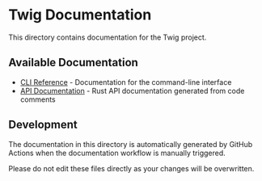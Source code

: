 # Twig Documentation

This directory contains documentation for the Twig project.

## Available Documentation

- [CLI Reference](CLI-REF.md) - Documentation for the command-line interface
- [API Documentation](api-docs/index.html) - Rust API documentation generated from code comments

## Development

The documentation in this directory is automatically generated by GitHub Actions when the documentation
workflow is manually triggered.

Please do not edit these files directly as your changes will be overwritten.

